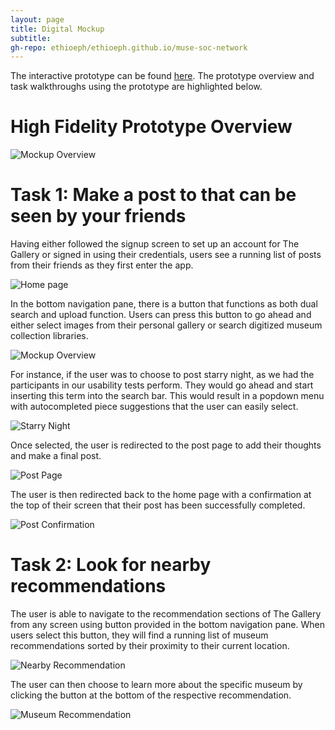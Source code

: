 ```yaml
---
layout: page
title: Digital Mockup
subtitle: 
gh-repo: ethioeph/ethioeph.github.io/muse-soc-network
---
```


The interactive prototype can be found [here](https://projects.invisionapp.com/prototype/cjof1i4ah00ojzz0134v6h7sg/play). The prototype overview and task walkthroughs using the prototype are highlighted below. 

# High Fidelity Prototype Overview

![Mockup Overview](./digital_mockup_overview.png)

# Task 1: Make a post to that can be seen by your friends

Having either followed the signup screen to set up an account for The Gallery or signed in using their credentials, users see a running list of posts from their friends as they first enter the app. 

![Home page](./welcome_screen.png)

In the bottom navigation pane, there is a button that functions as both dual search and upload function. Users can press this button to go ahead and either select images from their personal gallery or search digitized museum collection libraries. 

![Mockup Overview](./search_upload.png)

For instance, if the user was to choose to post starry night, as we had the participants in our usability tests perform. They would go ahead and start inserting this term into the search bar. This would result in a popdown menu with autocompleted piece suggestions that the user can easily select. 

![Starry Night](./starry_night_search.png)

Once selected, the user is redirected to the post page to add their thoughts and make a final post. 

![Post Page](./post_page.png)

The user is then redirected back to the home page with a confirmation at the top of their screen that their post has been successfully completed. 

![Post Confirmation](./post_confirmation.png)

# Task 2: Look for nearby recommendations

The user is able to navigate to the recommendation sections of The Gallery from any screen using button provided in the bottom navigation pane. When users select this button, they will find a running list of museum recommendations sorted by their proximity to their current location. 

![Nearby Recommendation](./nearby_recommendation.png)

The user can then choose to learn more about the specific museum by clicking the button at the bottom of the respective recommendation. 

![Museum Recommendation](./museum_recommendation.png)




